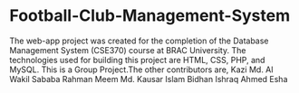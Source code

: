 # Football-Club-Management-System
The web-app project was created for the completion of the Database Management System (CSE370) course at BRAC University. The technologies used for building this project are HTML, CSS, PHP, and MySQL. This is a Group Project.The other contributors are,
Kazi Md. Al Wakil
Sababa Rahman Meem
Md. Kausar Islam Bidhan
Ishraq Ahmed Esha
